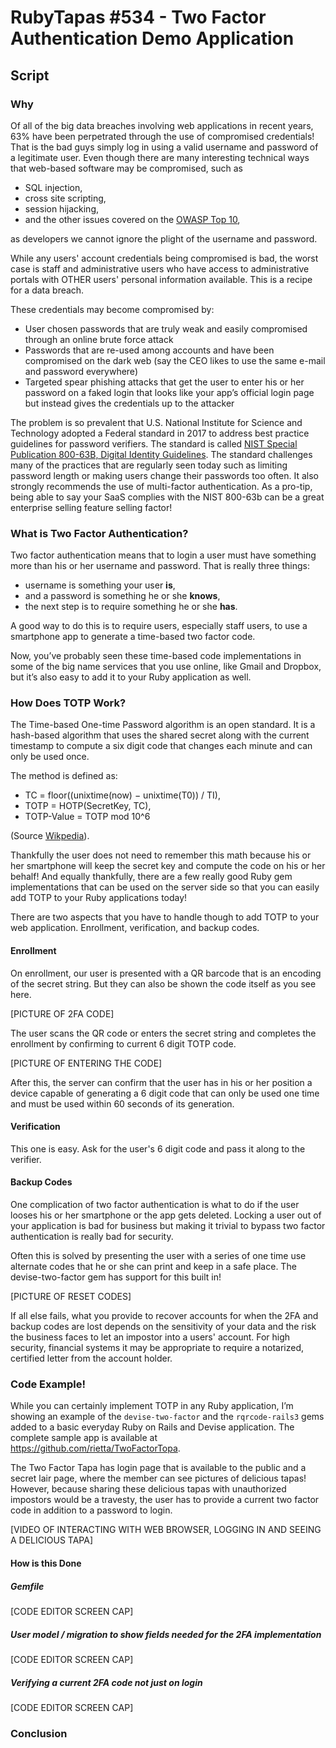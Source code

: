 # RubyTapas #534 - Two Factor Authentication Demo Application

## Script

### Why
Of all of the big data breaches involving web applications in recent years, 63% have been perpetrated through the use of compromised credentials! That is the bad guys simply log in using a valid username and password of a legitimate user. Even though there are many interesting technical ways that web-based software may be compromised, such as
- SQL injection,
- cross site scripting,
- session hijacking,
- and the other issues covered on the [OWASP Top 10](https://www.owasp.org/index.php/Category:OWASP_Top_Ten_Project),

as developers we cannot ignore the plight of the username and password.

While any users' account credentials being compromised is bad, the worst case is staff and administrative users who have access to administrative portals with OTHER users' personal information available. This is a recipe for a data breach.

These credentials may become compromised by:
- User chosen passwords that are truly weak and easily compromised through an online brute force attack
- Passwords that are re-used among accounts and have been compromised on the dark web (say the CEO likes to use the same e-mail and password everywhere)
- Targeted spear phishing attacks that get the user to enter his or her password on a faked login that looks like your app’s official login page but instead gives the credentials up to the attacker

The problem is so prevalent that U.S. National Institute for Science and Technology adopted a Federal standard in 2017 to address best practice guidelines for password verifiers. The standard is called [NIST Special Publication 800-63B, Digital Identity Guidelines](https://pages.nist.gov/800-63-3/sp800-63b.html). The standard challenges many of the practices that are regularly seen today such as limiting password length or making users change their passwords too often. It also strongly recommends the use of multi-factor authentication. As a pro-tip, being able to say your SaaS complies with the NIST 800-63b can be a great enterprise selling feature selling factor!

### What is Two Factor Authentication?

Two factor authentication means that to login a user must have something more than his or her username and password. That is really three things:
- username is something your user **is**,
- and a password is something he or she **knows**,
- the next step is to require something he or she **has**.

A good way to do this is to require users, especially staff users, to use a smartphone app to generate a time-based two factor code.

Now, you’ve probably seen these time-based code implementations in some of the big name services that you use online, like Gmail and Dropbox, but it’s also easy to add it to your Ruby application as well.

### How Does TOTP Work?
The Time-based One-time Password algorithm is an open standard. It is a hash-based algorithm that uses the shared secret along with the current timestamp to compute a six digit code that changes each minute and can only be used once.  

The method is defined as:

- TC = floor((unixtime(now) − unixtime(T0)) / TI),
- TOTP = HOTP(SecretKey, TC),
- TOTP-Value = TOTP mod 10^6

(Source [Wikpedia](https://en.wikipedia.org/wiki/Time-based_One-time_Password_algorithm)).

Thankfully the user does not need to remember this math because his or her smartphone will keep the secret key and compute the code on his or her behalf! And equally thankfully, there are a few really good Ruby gem implementations that can be used on the server side so that you can easily add TOTP to your Ruby applications today!

There are two aspects that you have to handle though to add TOTP to your web application. Enrollment, verification, and backup codes.

#### Enrollment

On enrollment, our user is presented with a QR barcode that is an encoding of the secret string. But they can also be shown the code itself as you see here.

[PICTURE OF 2FA CODE]

The user scans the QR code or enters the secret string and completes the enrollment by confirming to current 6 digit TOTP code.  

[PICTURE OF ENTERING THE CODE]

After this, the server can confirm that the user has in his or her position a device capable of generating a 6 digit code that can only be used one time and must be used within 60 seconds of its generation.

#### Verification

This one is easy. Ask for the user's 6 digit code and pass it along to the verifier.

#### Backup Codes

One complication of two factor authentication is what to do if the user looses his or her smartphone or the app gets deleted. Locking a user out of your application is bad for business but making it trivial to bypass two factor authentication is really bad for security.

Often this is solved by presenting the user with a series of one time use alternate codes that he or she can print and keep in a safe place. The devise-two-factor gem has support for this built in!

[PICTURE OF RESET CODES]

If all else fails, what you provide to recover accounts for when the 2FA and backup codes are lost depends on the sensitivity of your data and the risk the business faces to let an impostor into a users' account. For high security, financial systems it may be appropriate to require a notarized, certified letter from the account holder.

### Code Example!
While you can certainly implement TOTP in any Ruby application, I’m showing an example of the `devise-two-factor` and the `rqrcode-rails3` gems added to a basic everyday Ruby on Rails and Devise application. The complete sample app is available at https://github.com/rietta/TwoFactorTopa.

The Two Factor Tapa has login page that is available to the public and a secret lair page, where the member can see pictures of delicious tapas! However, because sharing these delicious tapas with unauthorized impostors would be a travesty, the user has to provide a current two factor code in addition to a password to login.

[VIDEO OF INTERACTING WITH WEB BROWSER, LOGGING IN AND SEEING A DELICIOUS TAPA]

#### How is this Done

##### Gemfile
[CODE EDITOR SCREEN CAP]

##### User model / migration to show fields needed for the 2FA implementation
[CODE EDITOR SCREEN CAP]

##### Verifying a current 2FA code not just on login
[CODE EDITOR SCREEN CAP]

### Conclusion
